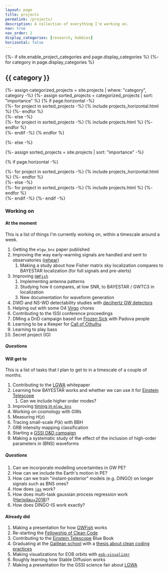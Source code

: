```yaml
---
layout: page
title: projects
permalink: /projects/
description: A collection of everything I'm working on.
nav: true
nav_order: 2
display_categories: [research, hobbies]
horizontal: false
---
```


<!-- pages/projects.md -->
<div class="projects">
{%- if site.enable_project_categories and page.display_categories %}
  <!-- Display categorized projects -->
  {%- for category in page.display_categories %}
  <h2 class="category">{{ category }}</h2>
  {%- assign categorized_projects = site.projects | where: "category", category -%}
  {%- assign sorted_projects = categorized_projects | sort: "importance" %}
  <!-- Generate cards for each project -->
  {% if page.horizontal -%}
  <div class="container">
    <div class="row row-cols-2">
    {%- for project in sorted_projects -%}
      {% include projects_horizontal.html %}
    {%- endfor %}
    </div>
  </div>
  {%- else -%}
  <div class="grid">
    {%- for project in sorted_projects -%}
      {% include projects.html %}
    {%- endfor %}
  </div>
  {%- endif -%}
  {% endfor %}

{%- else -%}
<!-- Display projects without categories -->
  {%- assign sorted_projects = site.projects | sort: "importance" -%}
  <!-- Generate cards for each project -->
  {% if page.horizontal -%}
  <div class="container">
    <div class="row row-cols-2">
    {%- for project in sorted_projects -%}
      {% include projects_horizontal.html %}
    {%- endfor %}
    </div>
  </div>
  {%- else -%}
  <div class="grid">
    {%- for project in sorted_projects -%}
      {% include projects.html %}
    {%- endfor %}
  </div>
  {%- endif -%}
{%- endif -%}
</div>

### Working on 

#### At the moment

This is a list of things I'm currently working on, within a timescale around a week.

1. Getting the `mlgw_bns` paper published
1. Improving the way early-warning signals are handled and sent to observatories ([rehear](rehear))
    1. Making a study about how Fisher matrix sky localization compares to BAYESTAR localization (for full signals and pre-alerts)
1. Improving [`GWFish`](https://github.com/janosch314/GWFish)
    1. Implementing antenna patterns
    1. Studying how it compares, at low SNR, to BAYESTAR / GWTC3 in localization
    1. New documentation for waveform generation
1. DWD and NS-WD detectability studies with [decihertz GW detectors](LGWA)
1. Helping out with some O4 [Virgo](Virgo) chores
1. Contributing to the ISSI conference proceedings
1. DMing a DnD campaign based on [Frozen Sick](https://www.dndbeyond.com/sources/wa/frozen-sick#FrozenSick) with Padova people
1. Learning to be a Keeper for [Call of Cthulhu](CoC)
1. Learning to play bass
1. Secret project (IG)

##### Questions


#### Will get to

This is a list of tasks that I plan to get to in a timescale of a couple of months.

1. Contributing to the [LGWA](LGWA) whitepaper
1. Learning how BAYESTAR works and whether we can use it for [Einstein Telescope](ET)
    1. Can we include higher order modes?
1. Improving [timing in `mlgw_bns`](https://github.com/jacopok/mlgw_bns/issues/47)
1. Working on cosmology with GWs
  1. Measuring $H(z)$
  1. Tracing small-scale $P(k)$ with BBH
1. GRB intensity mapping classification
1. Starting a [GSSI D&D campaign](DnD)
1. Making a systematic study of the effect of the inclusion of high-order parameters 
  in (BNS) waveforms

##### Questions

1. Can we incorporate modelling uncertainties in GW PE?
1. How can we include the Earth's motion in PE?
1. How can we train "instant-posterior" models (e.g. DINGO) on longer signals
  such as BNS ones?
1. How does [`jax`](https://jax.readthedocs.io/en/latest/notebooks/quickstart.html) work?
1. How does multi-task gaussian process regression work ([Harisdau+2018](http://arxiv.org/abs/1805.03595))?
1. How does DINGO-IS work exactly?

#### Already did

1. Making a presentation for how [GWFish](https://github.com/janosch314/GWFish) works
1. Re-starting the [Fellowship of Clean Code](FoCC)
1. Contributing to the [Einstein Telescope](ET) Blue Book
1. Graduating at the [Galilean school](http://www.unipd-scuolagalileiana.it/) with a [thesis about clean coding practices](https://github.com/jacopok/clean-coding-thesis)
1. Making visualizations for EOB orbits with [`eob-visualizer`](https://github.com/jacopok/eob-visualizer)
1. Roughly learning how Stable Diffusion works
1. Making a presentation for the GSSI science fair about [LGWA](LGWA)
